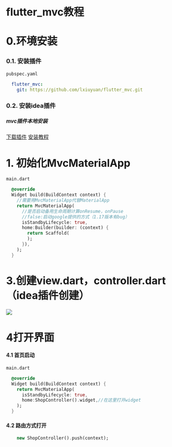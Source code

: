 # flutter_mvc教程
# 0.环境安装
### 0.1. 安装插件
`pubspec.yaml`
```yaml
  flutter_mvc:
    git: https://github.com/lxiuyuan/flutter_mvc.git
```

### 0.2. 安装idea插件
##### mvc插件本地安装
[下载插件](https://github.com/lxiuyuan/flutter_mvc/raw/master/plugin/flutter_mvc.zip)
[安装教程](https://www.jianshu.com/p/ba154b1518ec)<br/>

# 1. 初始化MvcMaterialApp
`main.dart`
```Dart
  @override
  Widget build(BuildContext context) {
    //需要用MvcMaterialApp代替MaterialApp
    return MvcMaterialApp(
      //是否启动备用生命周期计算onResume，onPause
      //false:启动google提供的方式（1.17版本有bug）
      isStandbyLifecycle: true,
      home:Builder(builder: (context) {
        return Scaffold(
        );
      }),
    );
  }
```

# 3.创建view.dart，controller.dart（idea插件创建）

![](https://p6-juejin.byteimg.com/tos-cn-i-k3u1fbpfcp/a7a1537a01a545308da600250857b766~tplv-k3u1fbpfcp-zoom-1.image)


# 4打开界面
#### 4.1 首页启动
`main.dart`
```Dart
  @override
  Widget build(BuildContext context) {
    return MvcMaterialApp(
      isStandbyLifecycle: true,
      home:ShopController().widget,//在这里打开widget
    );
  }
```
#### 4.2 路由方式打开
```Dart
    new ShopController().push(context);
```


